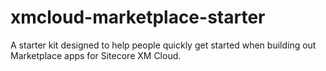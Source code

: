 # xmcloud-marketplace-starter
A starter kit designed to help people quickly get started when building out Marketplace apps for Sitecore XM Cloud.
